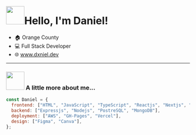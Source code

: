 <h1 align="left" id="macropower-title"><img src="https://media.giphy.com/media/xUA7b5PIAKwmSZiTxC/giphy.gif" width="50">Hello, I'm Daniel!</h1>

- :house: Orange County
- :computer: Full Stack Developer
 - 🌐 <a href="https://www.dxniel.dev">www.dxniel.dev</a>
---

### <img src="https://media.giphy.com/media/BmzqC8YEtarJK/giphy.gif" width="50"> A little more about me...





```JavaScript
const Daniel = {
  frontend: ["HTML", "JavaScript", "TypeScript", "Reactjs", "Nextjs", "CSS", "Tailwind"],
  backend: ["Expressjs", "Nodejs", "PostreSQL", "MongoDB"],
  deployment: ["AWS", "GH-Pages", "Vercel"],
  design: ["Figma", "Canva"],
};
```
